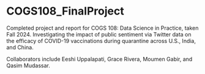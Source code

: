 # COGS108_FinalProject

Completed project and report for COGS 108: Data Science in Practice, taken Fall 2024. Investigating the impact of public sentiment via Twitter data on the efficacy of COVID-19 vaccinations during quarantine across U.S., India, and China. 

Collaborators include Eeshi Uppalapati, Grace Rivera, Moumen Gabir, and Qasim Mudassar.

